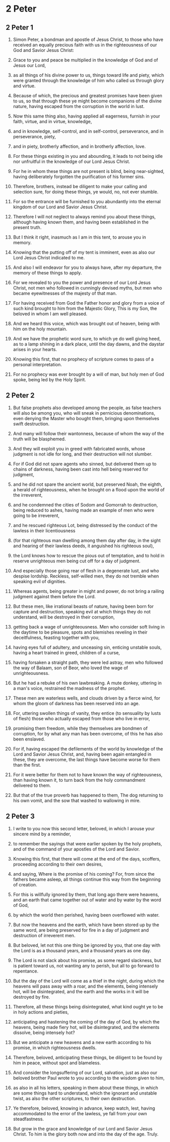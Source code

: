 # 2 Peter

## 2 Peter 1

1. Simon Peter, a bondman and apostle of Jesus Christ, to those who have received an equally precious faith with us in the righteousness of our God and Savior Jesus Christ:

2. Grace to you and peace be multiplied in the knowledge of God and of Jesus our Lord,

3. as all things of his divine power to us, things toward life and piety, which were granted through the knowledge of him who called us through glory and virtue.

4. Because of which, the precious and greatest promises have been given to us, so that through these ye might become companions of the divine nature, having escaped from the corruption in the world in lust.

5. Now this same thing also, having applied all eagerness, furnish in your faith, virtue, and in virtue, knowledge,

6. and in knowledge, self-control, and in self-control, perseverance, and in perseverance, piety,

7. and in piety, brotherly affection, and in brotherly affection, love.

8. For these things existing in you and abounding, it leads to not being idle nor unfruitful in the knowledge of our Lord Jesus Christ.

9. For he in whom these things are not present is blind, being near-sighted, having deliberately forgotten the purification of his former sins.

10. Therefore, brothers, instead be diligent to make your calling and selection sure, for doing these things, ye would, no, not ever stumble.

11. For so the entrance will be furnished to you abundantly into the eternal kingdom of our Lord and Savior Jesus Christ.

12. Therefore I will not neglect to always remind you about these things, although having known them, and having been established in the present truth.

13. But I think it right, inasmuch as I am in this tent, to arouse you in memory.

14. Knowing that the putting off of my tent is imminent, even as also our Lord Jesus Christ indicated to me.

15. And also I will endeavor for you to always have, after my departure, the memory of these things to apply.

16. For we revealed to you the power and presence of our Lord Jesus Christ, not men who followed in cunningly devised myths, but men who became eyewitnesses of the majesty of that man.

17. For having received from God the Father honor and glory from a voice of such kind brought to him from the Majestic Glory, This is my Son, the beloved in whom I am well pleased.

18. And we heard this voice, which was brought out of heaven, being with him on the holy mountain.

19. And we have the prophetic word sure, to which ye do well giving heed, as to a lamp shining in a dark place, until the day dawns, and the daystar arises in your hearts.

20. Knowing this first, that no prophecy of scripture comes to pass of a personal interpretation.

21. For no prophecy was ever brought by a will of man, but holy men of God spoke, being led by the Holy Spirit.

## 2 Peter 2

1. But false prophets also developed among the people, as false teachers will also be among you, who will sneak in pernicious denominations, even denying the Master who bought them, bringing upon themselves swift destruction.

2. And many will follow their wantonness, because of whom the way of the truth will be blasphemed.

3. And they will exploit you in greed with fabricated words, whose judgment is not idle for long, and their destruction will not slumber.

4. For if God did not spare agents who sinned, but delivered them up to chains of darkness, having been cast into hell being reserved for judgment,

5. and he did not spare the ancient world, but preserved Noah, the eighth, a herald of righteousness, when he brought on a flood upon the world of the irreverent,

6. and he condemned the cities of Sodom and Gomorrah to destruction, being reduced to ashes, having made an example of men who were going to be irreverent,

7. and he rescued righteous Lot, being distressed by the conduct of the lawless in their licentiousness

8. (for that righteous man dwelling among them day after day, in the sight and hearing of their lawless deeds, it anguished his righteous soul),

9. the Lord knows how to rescue the pious out of temptation, and to hold in reserve unrighteous men being cut off for a day of judgment.

10. And especially those going rear of flesh in a degenerate lust, and who despise lordship. Reckless, self-willed men, they do not tremble when speaking evil of dignities.

11. Whereas agents, being greater in might and power, do not bring a railing judgment against them before the Lord.

12. But these men, like irrational beasts of nature, having been born for capture and destruction, speaking evil at which things they do not understand, will be destroyed in their corruption,

13. getting back a wage of unrighteousness. Men who consider soft living in the daytime to be pleasure, spots and blemishes reveling in their deceitfulness, feasting together with you,

14. having eyes full of adultery, and unceasing sin, enticing unstable souls, having a heart trained in greed, children of a curse,

15. having forsaken a straight path, they were led astray, men who followed the way of Balaam, son of Beor, who loved the wage of unrighteousness.

16. But he had a rebuke of his own lawbreaking. A mute donkey, uttering in a man's voice, restrained the madness of the prophet.

17. These men are waterless wells, and clouds driven by a fierce wind, for whom the gloom of darkness has been reserved into an age.

18. For, uttering swollen things of vanity, they entice (to sensuality by lusts of flesh) those who actually escaped from those who live in error,

19. promising them freedom, while they themselves are bondmen of corruption, for by what any man has been overcome, of this he has also been enslaved.

20. For if, having escaped the defilements of the world by knowledge of the Lord and Savior Jesus Christ, and, having been again entangled in these, they are overcome, the last things have become worse for them than the first.

21. For it were better for them not to have known the way of righteousness, than having known it, to turn back from the holy commandment delivered to them.

22. But that of the true proverb has happened to them, The dog returning to his own vomit, and the sow that washed to wallowing in mire.

## 2 Peter 3

1. I write to you now this second letter, beloved, in which I arouse your sincere mind by a reminder,

2. to remember the sayings that were earlier spoken by the holy prophets, and of the command of your apostles of the Lord and Savior.

3. Knowing this first, that there will come at the end of the days, scoffers, proceeding according to their own desires,

4. and saying, Where is the promise of his coming? For, from since the fathers became asleep, all things continue this way from the beginning of creation.

5. For this is willfully ignored by them, that long ago there were heavens, and an earth that came together out of water and by water by the word of God,

6. by which the world then perished, having been overflowed with water.

7. But now the heavens and the earth, which have been stored up by the same word, are being preserved for fire in a day of judgment and destruction of irreverent men.

8. But beloved, let not this one thing be ignored by you, that one day with the Lord is as a thousand years, and a thousand years as one day.

9. The Lord is not slack about his promise, as some regard slackness, but is patient toward us, not wanting any to perish, but all to go forward to repentance.

10. But the day of the Lord will come as a thief in the night, during which the heavens will pass away with a roar, and the elements, being intensely hot, will be disintegrated, and the earth and the works in it will be destroyed by fire.

11. Therefore, all these things being disintegrated, what kind ought ye to be in holy actions and pieties,

12. anticipating and hastening the coming of the day of God, by which the heavens, being made fiery hot, will be disintegrated, and the elements dissolve, being intensely hot?

13. But we anticipate a new heavens and a new earth according to his promise, in which righteousness dwells.

14. Therefore, beloved, anticipating these things, be diligent to be found by him in peace, without spot and blameless.

15. And consider the longsuffering of our Lord, salvation, just as also our beloved brother Paul wrote to you according to the wisdom given to him,

16. as also in all his letters, speaking in them about these things, in which are some things hard to understand, which the ignorant and unstable twist, as also the other scriptures, to their own destruction.

17. Ye therefore, beloved, knowing in advance, keep watch, lest, having accommodated to the error of the lawless, ye fall from your own steadfastness.

18. But grow in the grace and knowledge of our Lord and Savior Jesus Christ. To him is the glory both now and into the day of the age. Truly.